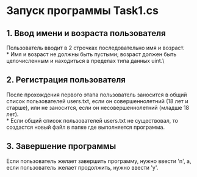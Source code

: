 # Запуск программы Task1.cs
## 1. Ввод имени и возраста пользователя
Пользователь вводит в 2 строчках последовательно имя и возраст.\
\* Имя и возраст не должны быть пустыми; возраст должен быть целочисленным и находиться в пределах типа данных uint.\
## 2. Регистрация пользователя
После прохождения первого этапа пользователь заносится в общий список пользователей users.txt, если он совершеннолетний (18 лет и старше), или не заносится, если он несовершеннолетний (младше 18 лет).\
\* Если общий список пользователей users.txt не существовал, то создастся новый файл в папке где выполняется программа.
## 3. Завершение программы
Если пользователь желает завершить программу, нужно ввести 'n', а, если пользователь желает продолжить, нужно ввести 'y'.
